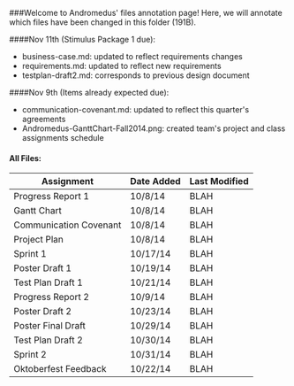 ###Welcome to Andromedus' files annotation page!
Here, we will annotate which files have been changed in this folder (191B).


####Nov 11th (Stimulus Package 1 due):
+ business-case.md: updated to reflect requirements changes
+ requirements.md: updated to reflect new requirements
+ testplan-draft2.md: corresponds to previous design document
  
####Nov 9th (Items already expected due):
+ communication-covenant.md: updated to reflect this quarter's agreements
+ Andromedus-GanttChart-Fall2014.png: created team's project and class assignments schedule

#### All Files:
Assignment | Date Added | Last Modified
---   | ---   | --- 
Progress Report 1 | 10/8/14 | BLAH
Gantt Chart | 10/8/14 | BLAH
Communication Covenant | 10/8/14 | BLAH
Project Plan | 10/8/14 | BLAH
Sprint 1 | 10/17/14 | BLAH
Poster Draft 1 | 10/19/14 | BLAH
Test Plan Draft 1 | 10/21/14 | BLAH
Progress Report 2 | 10/9/14 | BLAH
Poster Draft 2 | 10/23/14 | BLAH
Poster Final Draft | 10/29/14 | BLAH
Test Plan Draft 2 | 10/30/14 | BLAH
Sprint 2 | 10/31/14 | BLAH
Oktoberfest Feedback | 10/22/14 | BLAH
